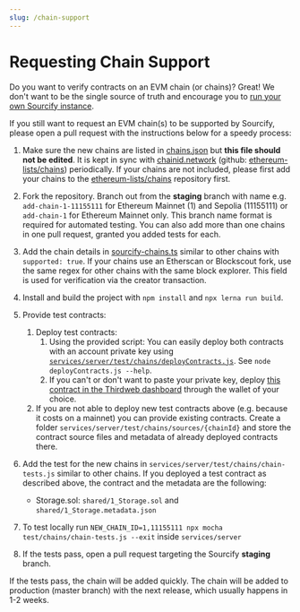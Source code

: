 ```yaml
---
slug: /chain-support
---
```


# Requesting Chain Support

Do you want to verify contracts on an EVM chain (or chains)? Great! We don't want to be the single source of truth and encourage you to [run your own Sourcify instance](/docs/docker-containers).

If you still want to request an EVM chain(s) to be supported by Sourcify, please open a pull request with the instructions below for a speedy process:

1. Make sure the new chains are listed in [chains.json](https://github.com/ethereum/sourcify/blob/staging/src/chains.json) but **this file should not be edited**. It is kept in sync with [chainid.network](https://chainid.network/chains.json) (github: [ethereum-lists/chains](https://github.com/ethereum-lists/chains)) periodically. If your chains are not included, please first add your chains to the [ethereum-lists/chains](https://github.com/ethereum-lists/chains) repository first.

1. Fork the repository. Branch out from the **staging** branch with name e.g. `add-chain-1-11155111` for Ethereum Mainnet (1) and Sepolia (11155111) or `add-chain-1` for Ethereum Mainnet only. This branch name format is required for automated testing. You can also add more than one chains in one pull request, granted you added tests for each.

1. Add the chain details in [sourcify-chains.ts](https://github.com/ethereum/sourcify/blob/staging/services/server/src/sourcify-chains.ts) similar to other chains with `supported: true`. If your chains use an Etherscan or Blockscout fork, use the same regex for other chains with the same block explorer. This field is used for verification via the creator transaction.

1. Install and build the project with `npm install` and `npx lerna run build`.

1. Provide test contracts:

   1. Deploy test contracts:
      1. Using the provided script: You can easily deploy both contracts with an account private key using [`services/server/test/chains/deployContracts.js`](https://github.com/ethereum/sourcify/blob/staging/services/server/test/chains/deployContracts.js). See `node deployContracts.js --help`.
      1. If you can't or don't want to paste your private key, deploy [this contract in the Thirdweb dashboard](https://thirdweb.com/0xAA6042aa65eb93C6439cDaeBC27B3bd09c5DFe94/Storage) through the wallet of your choice.
   2. If you are not able to deploy new test contracts above (e.g. because it costs on a mainnet) you can provide existing contracts. Create a folder `services/server/test/chains/sources/{chainId}` and store the contract source files and metadata of already deployed contracts there.

1. Add the test for the new chains in `services/server/test/chains/chain-tests.js` similar to other chains. If you deployed a test contract as described above, the contract and the metadata are the following:

   - Storage.sol: `shared/1_Storage.sol` and `shared/1_Storage.metadata.json`

1. To test locally run `NEW_CHAIN_ID=1,11155111 npx mocha test/chains/chain-tests.js --exit` inside `services/server`

1. If the tests pass, open a pull request targeting the Sourcify **staging** branch.

If the tests pass, the chain will be added quickly. The chain will be added to production (master branch) with the next release, which usually happens in 1-2 weeks.
